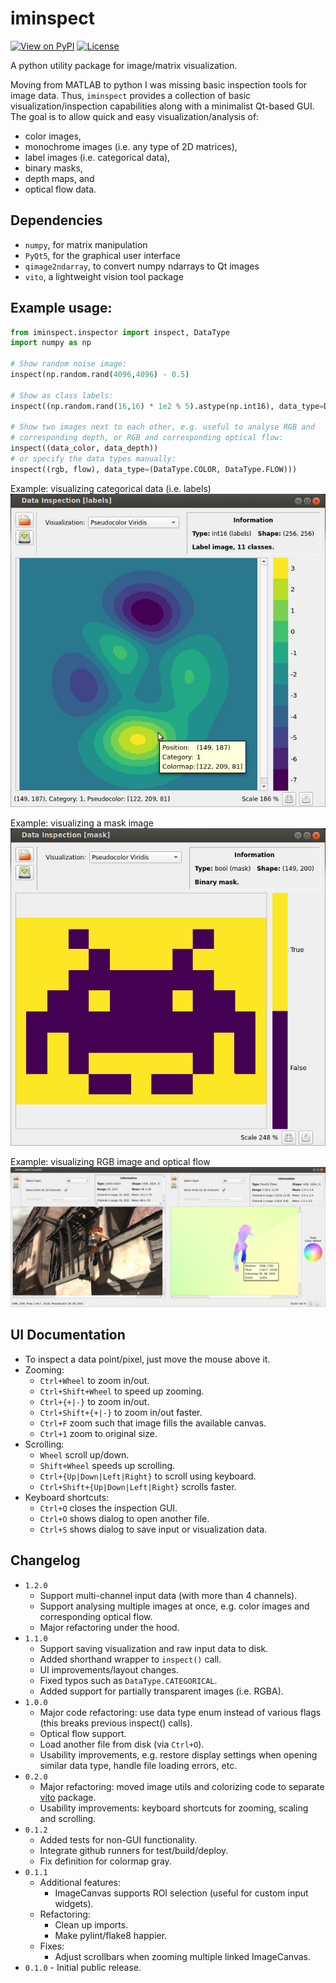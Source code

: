 # iminspect
[![View on PyPI](https://img.shields.io/pypi/v/iminspect.svg)](https://pypi.org/project/iminspect)
[![License](https://img.shields.io/badge/license-MIT-blue.svg)](https://github.com/snototter/iminspect/blob/master/LICENSE?raw=true)

A python utility package for image/matrix visualization.

Moving from MATLAB to python I was missing basic inspection tools for image data.
Thus, `iminspect` provides a collection of basic visualization/inspection capabilities along with a minimalist Qt-based GUI.
The goal is to allow quick and easy visualization/analysis of:
* color images,
* monochrome images (i.e. any type of 2D matrices),
* label images (i.e. categorical data),
* binary masks,
* depth maps, and
* optical flow data.


## Dependencies
* `numpy`, for matrix manipulation
* `PyQt5`, for the graphical user interface
* `qimage2ndarray`, to convert numpy ndarrays to Qt images
* `vito`, a lightweight vision tool package


## Example usage:
```python
from iminspect.inspector import inspect, DataType
import numpy as np

# Show random noise image:
inspect(np.random.rand(4096,4096) - 0.5)

# Show as class labels:
inspect((np.random.rand(16,16) * 1e2 % 5).astype(np.int16), data_type=DataType.CATEGORICAL)

# Show two images next to each other, e.g. useful to analyse RGB and
# corresponding depth, or RGB and corresponding optical flow:
inspect((data_color, data_depth))
# or specify the data types manually:
inspect((rgb, flow), data_type=(DataType.COLOR, DataType.FLOW)))
```

Example: visualizing categorical data (i.e. labels)<br/>
![Screenshot categorical data](https://github.com/snototter/iminspect/blob/master/screenshots/categorical.jpg?raw=true "iminspect GUI")

Example: visualizing a mask image<br/>
![Screenshot binary data](https://github.com/snototter/iminspect/blob/master/screenshots/mask.jpg?raw=true "iminspect GUI")

Example: visualizing RGB image and optical flow<br/>
![Screenshot optical flow](https://github.com/snototter/iminspect/blob/master/screenshots/rgb-flow.jpg?raw=true "iminspect GUI")


## UI Documentation
* To inspect a data point/pixel, just move the mouse above it.
* Zooming:
  * `Ctrl+Wheel` to zoom in/out.
  * `Ctrl+Shift+Wheel` to speed up zooming.
  * `Ctrl+{+|-}` to zoom in/out.
  * `Ctrl+Shift+{+|-}` to zoom in/out faster.
  * `Ctrl+F` zoom such that image fills the available canvas.
  * `Ctrl+1` zoom to original size.
* Scrolling:
  * `Wheel` scroll up/down.
  * `Shift+Wheel` speeds up scrolling.
  * `Ctrl+{Up|Down|Left|Right}` to scroll using keyboard.
  * `Ctrl+Shift+{Up|Down|Left|Right}` scrolls faster.
* Keyboard shortcuts:
  * `Ctrl+Q` closes the inspection GUI.
  * `Ctrl+O` shows dialog to open another file.
  * `Ctrl+S` shows dialog to save input or visualization data.


## Changelog
* `1.2.0`
  * Support multi-channel input data (with more than 4 channels).
  * Support analysing multiple images at once, e.g. color images and corresponding optical flow.
  * Major refactoring under the hood.
* `1.1.0`
  * Support saving visualization and raw input data to disk.
  * Added shorthand wrapper to `inspect()` call.
  * UI improvements/layout changes.
  * Fixed typos such as `DataType.CATEGORICAL`.
  * Added support for partially transparent images (i.e. RGBA).
* `1.0.0`
  * Major code refactoring: use data type enum instead of various flags (this breaks previous inspect() calls).
  * Optical flow support.
  * Load another file from disk (via `Ctrl+O`).
  * Usability improvements, e.g. restore display settings when opening similar data type, handle file loading errors, etc.
* `0.2.0`
  * Major refactoring: moved image utils and colorizing code to separate [vito](https://github.com/snototter/vito) package.
  * Usability improvements: keyboard shortcuts for zooming, scaling and scrolling.
* `0.1.2`
  * Added tests for non-GUI functionality.
  * Integrate github runners for test/build/deploy.
  * Fix definition for colormap gray.
* `0.1.1`
  * Additional features:
    * ImageCanvas supports ROI selection (useful for custom input widgets).
  * Refactoring:
    * Clean up imports.
    * Make pylint/flake8 happier.
  * Fixes:
    * Adjust scrollbars when zooming multiple linked ImageCanvas.
* `0.1.0` - Initial public release.
